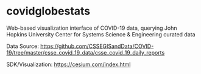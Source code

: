 # covidglobestats

Web-based visualization interface of COVID-19 data, querying John Hopkins University Center for Systems Science &amp; Engineering curated data

Data Source: https://github.com/CSSEGISandData/COVID-19/tree/master/csse_covid_19_data/csse_covid_19_daily_reports

SDK/Visualization: https://cesium.com/index.html
